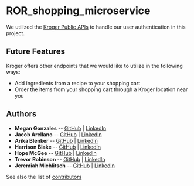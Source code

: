 # ROR_shopping_microservice

We utilized the [Kroger Public APIs](https://developer.kroger.com/) to handle our user authentication in this project. 

## Future Features

Kroger offers other endpoints that we would like to utilize in the following ways:

- Add ingredients from a recipe to your shopping cart
- Order the items from your shopping cart through a Kroger location near you

## Authors
* **Megan Gonzales** -- [GitHub](https://github.com/MGonzales26) |
  [LinkedIn](https://www.linkedin.com/in/megan-e-gonzales/)
* **Jacob Arellano** -- [GitHub](https://github.com/jakejakearell) |
  [LinkedIn](https://www.linkedin.com/in/jacob-arellano-ab2890207/)
* **Arika Blenker** -- [GitHub](https://github.com/arikalea) |
  [LinkedIn](https://www.linkedin.com/in/arika-blenker/)
* **Harrison Blake** -- [GitHub](https://github.com/harrison-blake) |
  [LinkedIn](https://www.linkedin.com/in/harrison-blake-802094200/)
* **Hope McGee** -- [GitHub](https://github.com/hopesgit) |
  [LinkedIn](https://www.linkedin.com/in/hope-mcgee/)
* **Trevor Robinson** -- [GitHub](https://github.com/Trevor-Robinson) |
  [LinkedIn](https://www.linkedin.com/in/trevor-robinson-0bb251207/)
* **Jeremiah Michlitsch** -- [GitHub](https://github.com/jmichlitsch) |
  [LinkedIn](https://www.linkedin.com/in/jeremiah-michlitsch-49048a206/)
  
See also the list of [contributors](https://github.com/RecipesOnRails/ROR-Front-End/graphs/contributors)
